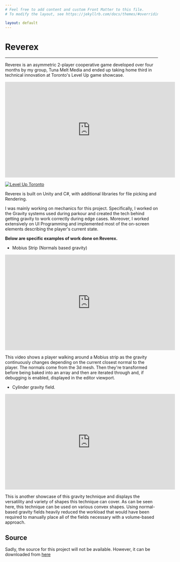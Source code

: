 ```yaml
---
# Feel free to add content and custom Front Matter to this file.
# To modify the layout, see https://jekyllrb.com/docs/themes/#overriding-theme-defaults

layout: default
---
```

# Reverex
---
Reverex is an asymmetric 2-player cooperative game developed over four months by my group, Tuna Melt Media and ended up taking home third in technical innovation at Toronto's Level Up game showcase.

<iframe width="560" height="315" src="https://www.youtube.com/embed/ZynOaqeCD0A?si=RnlVBbKJSs9V6LSs" title="YouTube video player" frameborder="0" allow="accelerometer; autoplay; clipboard-write; encrypted-media; gyroscope; picture-in-picture; web-share" referrerpolicy="strict-origin-when-cross-origin" allowfullscreen></iframe>

[![Level Up Toronto](https://levelupshowcase.com/wp-content/uploads/2024/01/lus-holder-e1706714997565.png)](https://levelupshowcase.com/ "Level Up Toronto")

Reverex is built on Unity and C#, with additional libraries for file picking and Rendering.

I was mainly working on mechanics for this project. Specifically, I worked on the Gravity systems used during parkour and created the tech behind getting gravity to work correctly during edge cases. Moreover, I worked extensively on UI Programming and implemented most of the on-screen elements describing the player's current state.

**Below are specific examples of work done on Reverex.**


- Mobius Strip (Normals based gravity)

<iframe width="560" height="315" src="https://www.youtube.com/embed/Q38htNfhzWY?si=vbIpVmgH10wjhEWU" title="YouTube video player" frameborder="0" allow="accelerometer; autoplay; clipboard-write; encrypted-media; gyroscope; picture-in-picture; web-share" referrerpolicy="strict-origin-when-cross-origin" allowfullscreen></iframe>

This video shows a player walking around a Mobius strip as the gravity continuously changes depending on the current closest normal to the player. The normals come from the 3d mesh. Then they're transformed before being baked into an array and then are iterated through and, if debugging is enabled, displayed in the editor viewport.

- Cylinder gravity field.

<iframe width="560" height="315" src="https://www.youtube.com/embed/RFu6evkTRYE?si=7cTte2GueDS0G3xG" title="YouTube video player" frameborder="0" allow="accelerometer; autoplay; clipboard-write; encrypted-media; gyroscope; picture-in-picture; web-share" referrerpolicy="strict-origin-when-cross-origin" allowfullscreen></iframe>

This is another showcase of this gravity technique and displays the versatility and variety of shapes this technique can cover. As can be seen here, this technique can be used on various convex shapes. Using normal-based gravity fields heavily reduced the workload that would have been required to manually place all of the fields necessary with a volume-based approach.


## Source
Sadly, the source for this project will not be available. However, it can be downloaded from [here](https://b3mn.itch.io/reverex)